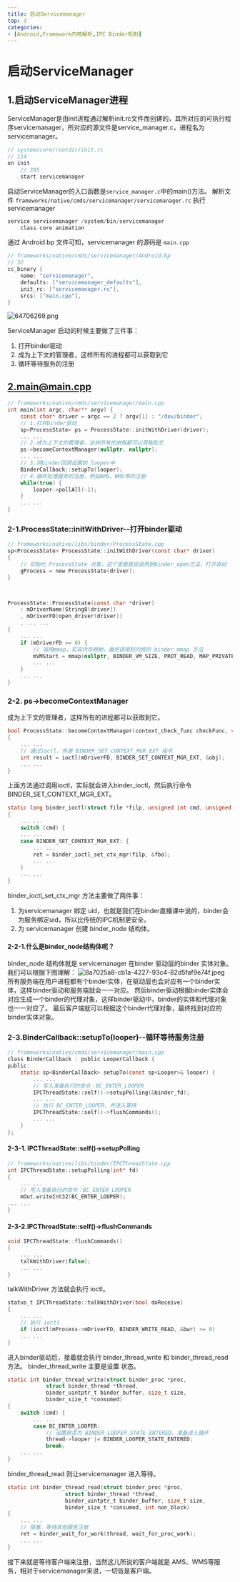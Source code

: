 ```yaml
---
title: 启动Servicemanager
top: 3
categories:
- [Android,Framework内核解析,IPC Binder机制]
---
```


# 启动ServiceManager

## 1.启动ServiceManager进程

ServiceManager是由init进程通过解析init.rc文件而创建的，其所对应的可执行程序servicemanager，所对应的源文件是service\_manager.c，进程名为servicemanager。

```c
// system/core/rootdir/init.rc
// 114
on init
    // 395
    start servicemanager
```

启动ServiceManager的入口函数是`service_manager.c`中的main()方法。
解析文件 `frameworks/native/cmds/servicemanager/servicemanager.rc` 执行 servicemanager

```c
service servicemanager /system/bin/servicemanager
    class core animation
```

通过 Android.bp 文件可知，servicemanager 的源码是 `main.cpp`

```c
// frameworks/native/cmds/servicemanager/Android.bp
// 32
cc_binary {
    name: "servicemanager",
    defaults: ["servicemanager_defaults"],
    init_rc: ["servicemanager.rc"],
    srcs: ["main.cpp"],
}
```

![64706269.png](https://lingzhiwen.github.io/images/servicemanager_files/64706269.png)

ServiceManager 启动的时候主要做了三件事：

1.  打开binder驱动
2.  成为上下文的管理者，这样所有的进程都可以获取到它
3.  循环等待服务的注册

## <2.main@main.cpp>

```c
// frameworks/native/cmds/servicemanager/main.cpp
int main(int argc, char** argv) {
    const char* driver = argc == 2 ? argv[1] : "/dev/binder";
    // 1.打开binder驱动
    sp<ProcessState> ps = ProcessState::initWithDriver(driver);
    ... ...
    // 2.成为上下文的管理者，这样所有的进程都可以获取到它
    ps->becomeContextManager(nullptr, nullptr);
    ... ...
    // 3.将binder回调设置到 looper中
    BinderCallback::setupTo(looper);
    // 4.循环处理服务的注册，例如AMS、WMS等的注册
    while(true) {
        looper->pollAll(-1);
    }
    ... ...
}
```

### 2-1.ProcessState::initWithDriver--打开binder驱动

```c
// frameworks/native/libs/binder/ProcessState.cpp
sp<ProcessState> ProcessState::initWithDriver(const char* driver)
{
    // 初始化 ProcessState 对象，这个里面就会调用到binder_open方法，打开驱动
    gProcess = new ProcessState(driver);
}



ProcessState::ProcessState(const char *driver)
    : mDriverName(String8(driver))
    , mDriverFD(open_driver(driver))
    , ... ...
{
    ... ...
    if (mDriverFD >= 0) {
        // 调用mmap，实现内存映射，最终调用到内核的 binder_mmap 方法
        mVMStart = mmap(nullptr, BINDER_VM_SIZE, PROT_READ, MAP_PRIVATE | MAP_NORESERVE, mDriverFD, 0);
        ... ...
    }
    ... ...
}
```

### 2-2. ps->becomeContextManager

成为上下文的管理者，这样所有的进程都可以获取到它。

```c
bool ProcessState::becomeContextManager(context_check_func checkFunc, void* userData)
{
    ... ...
    // 通过ioctl，传递 BINDER_SET_CONTEXT_MGR_EXT 指令
    int result = ioctl(mDriverFD, BINDER_SET_CONTEXT_MGR_EXT, &obj);
    ... ...
}
```

上面方法通过调用ioctl，实际就会进入binder\_ioctl，然后执行命令 BINDER\_SET\_CONTEXT\_MGR\_EXT。

```c
static long binder_ioctl(struct file *filp, unsigned int cmd, unsigned long arg)
{
    ... ...
    switch (cmd) {
    ... ...
    case BINDER_SET_CONTEXT_MGR_EXT: {
        ... ...
        ret = binder_ioctl_set_ctx_mgr(filp, &fbo);
        ... ...
    }
    ... ...
}
```

binder\_ioctl\_set\_ctx\_mgr 方法主要做了两件事：

1.  为servicemanager 绑定 uid，也就是我们在binder直播课中说的，binder会为服务绑定uid，所以比传统的IPC机制更安全。
2.  为 servicemanager 创建 binder\_node 结构体。

#### 2-2-1.什么是binder\_node结构体呢？

binder\_node 结构体就是 servicemanager 在binder 驱动层的binder 实体对象。
我们可以根据下图理解：
![8a7025a8-cb1a-4227-93c4-82d5faf9e74f.jpeg](images/servicemanager_files/8a7025a8-cb1a-4227-93c4-82d5faf9e74f.jpeg)
所有服务端在用户进程都有个binder实体，在驱动层也会对应有一个binder实体，这样binder驱动和服务端就会一一对应。
然后binder驱动根据binder实体会对应生成一个binder的代理对象，这样binder驱动中，binder的实体和代理对象也一一对应了。
最后客户端就可以根据这个binder代理对象，最终找到对应的binder实体对象。

### 2-3.BinderCallback::setupTo(looper)--循环等待服务注册

```c
// frameworks/native/cmds/servicemanager/main.cpp
class BinderCallback : public LooperCallback {
public:
    static sp<BinderCallback> setupTo(const sp<Looper>& looper) {
        ... ...
        // 写入准备执行的命令：BC_ENTER_LOOPER
        IPCThreadState::self()->setupPolling(&binder_fd);
        ... ...
        // 执行 BC_ENTER_LOOPER，并进入等待
        IPCThreadState::self()->flushCommands();
        ... ...
    }
};
```

#### 2-3-1. IPCThreadState::self()->setupPolling

```c
// frameworks/native/libs/binder/IPCThreadState.cpp
int IPCThreadState::setupPolling(int* fd)
{
    ... ...
    // 写入准备执行的命令：BC_ENTER_LOOPER
    mOut.writeInt32(BC_ENTER_LOOPER);
... ...
}
```

#### 2-3-2.IPCThreadState::self()->flushCommands

```c
void IPCThreadState::flushCommands()
{
    ... ...
    talkWithDriver(false);
    ... ...
}
```

talkWithDriver 方法就会执行 ioctl。

```c
status_t IPCThreadState::talkWithDriver(bool doReceive)
{
    ... ...
    // 执行 ioctl
    if (ioctl(mProcess->mDriverFD, BINDER_WRITE_READ, &bwr) >= 0)
    ... ...
}
```

进入binder驱动后，接着就会执行 binder\_thread\_write 和 binder\_thread\_read 方法。
binder\_thread\_write 主要是设置 状态。

```c
static int binder_thread_write(struct binder_proc *proc,
            struct binder_thread *thread,
            binder_uintptr_t binder_buffer, size_t size,
            binder_size_t *consumed)
{
    switch (cmd) {
        ... ...
        case BC_ENTER_LOOPER:
            // 设置转态为 BINDER_LOOPER_STATE_ENTERED，准备进入循环
            thread->looper |= BINDER_LOOPER_STATE_ENTERED;
            break;
    ... ...
}
```

binder\_thread\_read 则让servicemanager 进入等待。

```c
static int binder_thread_read(struct binder_proc *proc,
                  struct binder_thread *thread,
                  binder_uintptr_t binder_buffer, size_t size,
                  binder_size_t *consumed, int non_block)
{
    ... ...
    // 阻塞，等待其他服务注册
    ret = binder_wait_for_work(thread, wait_for_proc_work);
    ... ...
}
```

接下来就是等待客户端来注册，当然这儿所说的客户端就是 AMS、WMS等服务，相对于servicemanager来说，一切皆是客户端。

